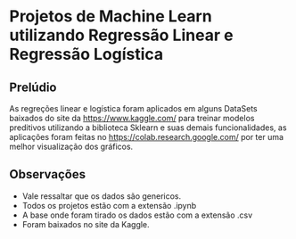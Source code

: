 # Projetos de Machine Learn utilizando Regressão Linear e Regressão Logística
## Prelúdio
As regreções linear e logística foram aplicados em alguns DataSets baixados do site da https://www.kaggle.com/ para treinar modelos preditivos utilizando a biblioteca Sklearn e suas demais funcionalidades, as aplicações foram feitas no https://colab.research.google.com/ por ter uma melhor visualização dos gráficos.
## Observações
* Vale ressaltar que os dados são genericos.
* Todos os projetos estão com a extensão .ipynb
* A base onde foram tirado os dados estão com a extensão .csv
* Foram baixados no  site da Kaggle.
